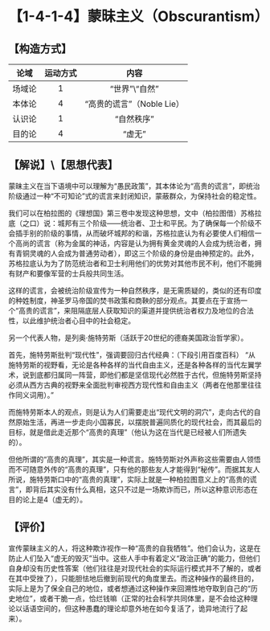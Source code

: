 # 【1-4-1-4】蒙昧主义（Obscurantism）
## 【构造方式】
| 论域 | 运动方式           | 内容 |
|:----:|:----------------:|:----:|
| 场域论   |1 |  “世界”\“自然”  |
| 本体论   |4 | “高贵的谎言”（Noble Lie）   |
| 认识论   | 1|  “自然秩序”  |
| 目的论   | 4| “虚无”   |

## 【解说】\【思想代表】
蒙昧主义在当下语境中可以理解为“愚民政策”，其本体论为“高贵的谎言”，即统治阶级通过一种“不可知论”式的谎言来封闭知识，蒙蔽群众，为保持社会的稳定性。

我们可以在柏拉图的《理想国》第三卷中发现这种思想，文中（柏拉图借）苏格拉底（之口）说：城邦有三个阶级——统治者、卫士和平民。为了确保每一个阶级不会插手别的阶级的事情，从而破坏城邦的和谐，苏格拉底认为有必要使人们相信一个高尚的谎言（称为金属的神话，内容是认为拥有黄金灵魂的人会成为统治者，拥有青铜灵魂的人会成为普通劳动者），即这三个阶级的身份是由神预定的。此外，苏格拉底认为为了防范统治者和卫士利用他们的优势对其他市民不利，他们不能拥有财产和要像军营的士兵般共同生活。

这样的谎言，会被统治阶级宣传为一种自然秩序，是无需质疑的，类似的还有印度的种姓制度，神圣罗马帝国的焚书政策和商鞅的部分观点。其要点在于宣扬一个“高贵的谎言”，来阻隔底层人获取知识的渠道并提供统治者权力及地位的合法性，以此维护统治者心目中的社会稳定。

另一个代表人物，是列奥·施特劳斯（活跃于20世纪的德裔美国政治哲学家）。

首先，施特劳斯批判“现代性”，强调要回归古代经典：（下段引用百度百科）
“从施特劳斯的视野看，无论是各种各样的当代自由主义，还是各种各样的当代左翼学术，说到底都归属同一阵营，即他们都是坚信现代必然胜于古代，但施特劳斯坚持必须从西方古典的视野来全面批判审视西方现代性和自由主义（两者在他那里往往作同义词用）。”

而施特劳斯本人的观点，则是认为人们需要走出“现代文明的洞穴”，走向古代的自然原始生活，再进一步走向小国寡民，以摆脱普遍同质化的现代社会，而其最后的目标，就是借此走近那个“高贵的真理”（他认为这在当代是已经被人们所遗失的）。

但他所谓的“高贵的真理”，其实是一种谎言。施特劳斯对外声称这些需要由人领悟而不可随意外传的“高贵的真理”，只有他的那些友人才能得到“秘传”。而据其友人所说，施特劳斯口中的“高贵的真理”，实际上就是一种柏拉图意义上的“高贵的谎言”，即背后其实没有什么真相，这只不过是一场欺诈而已，所以这种意识形态在目的论上是4（虚无的）。



## 【评价】
宣传蒙昧主义的人，将这种欺诈视作一种“高贵的自我牺牲”。他们会认为，这是在防止人们坠入“虚无的毁灭”当中。这些人手中有着定义“政治正确”的能力，但他们自身却没有历史性答案（他们往往是对现代社会的实际运行模式并不了解的，或者在其中受挫了），只能胆怯地后撤到前现代的角度里去。而这种操作的最终目的，实际上是为了保全自己的地位，或者想通过这种操作来回溯性地夺取到自己的“历史地位”，或者干脆一点，恰烂钱嘛（正常的社会科学共同体里，是不会给这种理论以话语空间的，但这种愚蠢的理论却意外地在如今复活了，诡异地流行了起来）。
